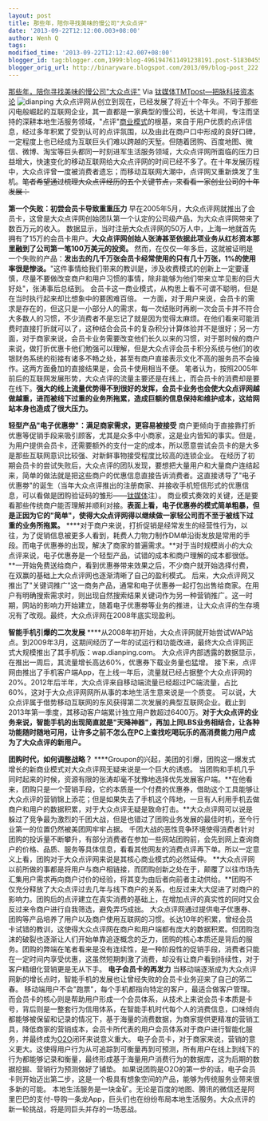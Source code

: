 ```yaml
---
layout: post
title: 那些年，陪你寻找美味的慢公司"大众点评"
date: '2013-09-22T12:12:00.003+08:00'
author: Wenh Q
tags:
modified_time: '2013-09-22T12:12:42.007+08:00'
blogger_id: tag:blogger.com,1999:blog-4961947611491238191.post-5183045541427197979
blogger_orig_url: http://binaryware.blogspot.com/2013/09/blog-post_222.html
---
```

[那些年，陪你寻找美味的慢公司"大众点评"](http://www.tmtpost.com/64427.html)
Via [钛媒体TMTpost—把脉科技资本论](http://www.tmtpost.com/)
![](http://www.tmtpost.com/wp-content/uploads/2013/09/137964627590.jpg "dianping")
大众点评网从创立到现在，已经发展了将近十个年头。不同于那些闪电般崛起的互联网企业，其一直都是一家典型的慢公司，长达十年间，专注而坚持的深耕本地生活服务领域，"点评"[商业模式](http://www.tmtpost.com/tag/structure-of-business "查看 商业模式 中的全部文章")的根基，来自于用户优质的点评信息，经过多年积累了受到认可的点评氛围，以及由此在商户口中形成的良好口碑，一定程度上也已经成为互联巨头们难以跨越的天堑。但随着团购、百度地图、微信、微博、淘宝等巨头都同一时刻进军生活服务领域，大众点评网所面临的压力日益增大，快速变化的移动互联网给大众点评网的时间已经不多了。在十年发展历程中，大众点评曾一度被消费者遗忘；而移动互联网大潮中，点评网又重新焕发了生机。~~笔者希望通过梳理大众点评经历的五个关键节点，来看看一家创业公司的十年发展：~~

**第一个失败：初尝会员卡导致重重压力**
早在2005年5月，大众点评网就推出了会员卡，这曾是大众点评网创始团队第一个认定的公司级产品，为大众点评网带来了数百万元的收入。
数据显示，当时注册大众点评网的50万人中，上海一地就首先拥有了15万的会员卡用户。**大众点评网创始人张涛甚至依据此项业务从红杉资本那里融到了公司第一笔100万美元的投资。**
然而，在仅仅一年多后，这就被证明是一个失败的产品：**发出去的几千万张会员卡经常使用的只有几十万张，1%的使用率很是惨淡。**"这件事情给我们带来的教训是，涉及收费模式的创新上一定要谨慎，尽量不要做改变商户和用户习惯的事情，除非能够为他们带来立竿见影的巨大好处"，张涛事后总结到。
会员卡这一商业模式，从构思上看不可谓不聪明，但是在当时执行起来却比想象中的要困难百倍。
一方面，对于用户来说，会员卡的需求是存在的，但这只是一小部分人的需求，每一次结账时再刷一次会员卡并不符合大多数人的习惯，不少消费者不是忘记了就是因为觉得太麻烦。在他们看来可能消费时直接打折就可以了，这种结合会员卡的复杂积分计算体验并不是很好；另一方面，对于商家来说，会员卡业务需要改变他们长久以来的习惯，对于那时候的商户来说，做打折优惠卡他们勉强可以理解，但是大众点评会员卡积分系统与他们的收银财务系统的衔接有诸多不畅之处，甚至有商户直接表示文化不高的服务员不会操作。这两方面叠加的直接结果是，会员卡使用相当不便。
笔者认为，按照2005年前后的互联网发展形势，大众点评的流量主要还是在线上，而会员卡的消费却是要在线下。**强大的线上流量优势得不到很好的发挥，会员卡业务也会使大众点评网越做越重，进而被线下过重的业务所拖累，造成巨额的信息保持和维护成本，这给网站本身也造成了很大压力。**

**轻型产品"电子优惠劵"：满足商家需求，更容易被接受**
商户更倾向于直接靠打折优惠等促销手段来吸引顾客，尤其是众多中小商家，这是业内皆知的事实。但是，为用户提供会员卡，还需要额外的支付一定的成本，所以愿意尝试会员卡的是大多是那些互联网意识比较强、对新鲜事物接受程度比较高的连锁企业。
在经历了初期会员卡的尝试失败后，大众点评的团队发现，要想把大量用户和大量商户连结起来，简单的做法就是把这些商户的优惠信息直接告诉消费者。这直接诱导了"电子优惠劵"的诞生（当年大众点评推出的注册商家、并接收手机短信形式的优惠信息，可以看做是团购验证码的雏形——[钛媒体](http://www.tmtpost.com/ "钛媒体")注）。
商业模式奏效的关键，还是要看那些传统商户能否理解并顺利对接。**表面上看，电子优惠券的模式简单粗暴，但是正因为它的"简单"，使得大众点评网得以继续做一家轻公司而不至于被线下过重的业务所拖累。**
****对于商户来说，打折促销是经常发生的经营性行为，以往，为了促销信息被更多人看到，耗费人力物力制作DM单沿街发放是常用的手段。而电子优惠券的出现，解决了商家的普遍需求。**对于当时规模尚小的大众点评来说，电子优惠券是一个轻型产品，试错的成本和商户理解的成本都很低。**一开始免费送给商户，看到优惠券带来效果之后，不少商户就开始选择付费，在双赢的基础上大众点评网也逐渐清晰了自己的盈利模式。
后来，大众点评网又推出了"关键词推广"这一商务产品，通常和电子优惠券一起打包出售给商家。在用户有明确搜索需求时，则出现自然搜索结果关键词作为另一种营销推广。这一时期，网站的影响力开始建立，随着电子优惠劵等业务的推进，让大众点评的生存境况有了改观。最终，大众点评网在2008年底实现盈利。

**智能手机引爆的二次发展**
****从2008年初开始，大众点评网就开始尝试WAP站点。到2009年3月，这期间经历了一年的试运行和功能改进，最终大众点评网正式大规模推出了其手机版：wap.dianping.com。
大众点评内部透露的数据显示，在推出一周后，其流量增长高达60%，优惠券下载业务量也猛增。
接下来，点评网由推出了手机客户端App，在上线一年后，流量就已经占据整个大众点评网的20%。2012年后半年，大众点评来自移动端流量已经超过PC端流量，占比60%，这对于大众点评网网所从事的本地生活生意来说是一个质变。
可以说，大众点评属于借势移动互联网的东风获得第二次发展的典型互联网企业。截止到2013年第一季度，其移动客户端累计独立用户数超过6400万。**对于大众点评的业务来说，智能手机的出现简直就是"天降神器"，再加上同LBS业务相结合，让各种功能随时随地可用，让许多之前不怎么在PC上查找吃喝玩乐的高消费能力用户成为了大众点评的新用户。**

**团购时代，如何调整战略？**
****Groupon的兴起，美团的引爆，团购这一爆发式增长的新商业模式对大众点评网无疑来说是一个巨大的诱惑。
当团购和手机几乎同时起来的时候，资源有限的张涛却毫不犹豫地选择优先发展客户端。**在他看来，团购只是一个营销手段，它的本质是一个付费的优惠券，借助这个工具能够让大众点评的营销锦上添花；但是如果失去了手机这个阵地，一旦有人利用手机去做商户和用户的数据积累，对于大众点评无疑是致命打击。**大众点评网可以说是躲过了竞争最为激烈的千团大战，但是也错过了团购业务发展的最佳时机，至今行业第一的位置仍然被美团网牢牢占据。
千团大战的恶性竞争环境使得消费者针对团购的投诉量不断攀升，有部分消费者在参加一些网站团购前，会先到网上查询商户的价格、品质、服务等具体信息，看看其他网友的消费点评再下单。所以一定意义上看，团购对于大众点评网来说是其核心商业模式的必然延伸。
**大众点评网以前所做的事都是将用户与商户相链接，而团购创新之处在于，颠覆了以往市场先汇集用户需求再向商户讨价的经验，将其变为由后者向前者主动供给。**团购不仅充分释放了大众点评过去几年与线下商户的关系，也反过来大大促进了对商户的影响力。团购后的点评建立在真实消费的基础上，在增加点评的真实性的同时又会反过来令商户进行自我筛选，避免弄巧成拙。
大众点评网通过提供电子优惠券、团购等产品培养了用户以及商户使用互联网的习惯。长达10年的积累，曾经会员卡试错的教训，这使得大众点评网在商户和用户端都有庞大的数据积累。但团购泡沫的破裂也逐渐让人们开始单靠追逐概念的乏力，团购的核心本质还是背后的服务。团购的弊端在笔者看来是没有连续性，是一种阶段性的促销手段，消费者只能在一定时间内享受优惠，这虽然短期刺激了消费，却没有让商户看到持续性，对于客户精细化营销更是无从下手。
**电子会员卡的再发力**
当移动端逐渐成为大众点评网新的增长点时，智能手机的发展也让曾经失败的会员卡业务迎来了自己的笫二春。
移动端用户不会"跑票"，每个手机都指向特定的客户，最适合做客户管理。而会员卡的核心则是帮助用户形成一个会员体系，从技术上来说会员卡本质是卡号，背后则是一整套行为信用体系，在智能手机时代每个人的消费信息，口味倾向都能够被保留和记录的情况下，基于海量的消费数据，为商家提供更精准的营销工具，降低商家的营销成本，会员卡所代表的用户会员体系对于商户进行智能化服务，并最终成为[O2O](http://www.tmtpost.com/tag/o2o "查看 O2O 中的全部文章")闭环来说意义重大。
电子会员卡，对于商家来说，营销的意义更大。这使得用户行为从可追踪到可衡量再到可预测，所有用户在线上到线下的行为都能够记录和衡量，最终形成基于海量用户消费行为的数据库，这为后期的数据挖掘、营销行为预测做好了铺垫。
如果说团购是O2O的第一步的话，电子会员卡则开始迈出第二步，这是一个极具有想象空间的产品，能够为传统服务业带来很多新的可能。
本地生活服务是一块金矿。无论是百度的地图、腾讯的微信还是阿里巴巴的支付-导购一条龙App，巨头们也在纷纷布局本地生活服务。大众点评的新一轮挑战，将是同巨头并存的一场恶战。
